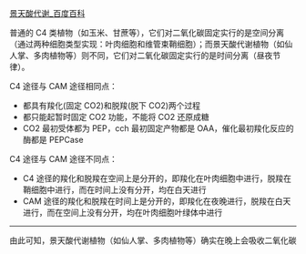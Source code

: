 [景天酸代谢\_百度百科](https://baike.baidu.com/item/%E6%99%AF%E5%A4%A9%E9%85%B8%E4%BB%A3%E8%B0%A2/5565449)

普通的 C4 类植物（如玉米、甘蔗等），它们对二氧化碳固定实行的是空间分离（通过两种细胞类型实现：叶肉细胞和维管束鞘细胞）；而景天酸代谢植物（如仙人掌、多肉植物等）则不同，它们对二氧化碳固定实行的是时间分离（昼夜节律）。

C4 途径与 CAM 途径相同点：

- 都具有羧化(固定 CO2)和脱羧(脱下 CO2)两个过程
- 都只能起暂时固定 CO2 功能，不能将 CO2 还原成糖
- CO2 最初受体都为 PEP，cch 最初固定产物都是 OAA，催化最初羧化反应的酶都是 PEPCase

C4 途径与 CAM 途径不同点：

- C4 途径的羧化和脱羧在空间上是分开的，即羧化在叶肉细胞中进行，脱羧在鞘细胞中进行，而在时间上没有分开，均在白天进行
- CAM 途径的羧化和脱羧在时间上是分开的，即羧化在夜晚进行，脱羧在白天进行，而在空间上没有分开，均在叶肉细胞叶绿体中进行

---

由此可知，景天酸代谢植物（如仙人掌、多肉植物等）确实在晚上会吸收二氧化碳
